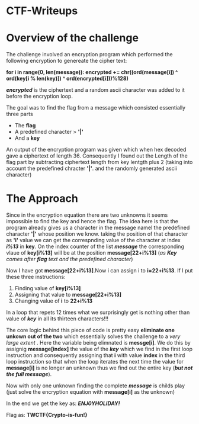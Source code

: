# CTF-Writeups

# Overview of the challenge

The challenge involved an encryption program which performed the following encryption to genereate the cipher text:

**for i in range(0, len(message)):
  encrypted += chr((ord(message[i]) ^ ord(key[i % len(key)]) ^ ord(encrypted[i]))%128)**

***encrypted*** is the ciphertext and a random ascii character was added to it before the encryption loop.

The goal was to find the flag from a message which consisted essentially three parts
- The **flag** 
- A predefined character > **'|'**
- And a **key**

An output of the encryption program was given which when hex decoded gave a ciphertext of length 36.
Consequently I found out the Length of the flag part by subtracting ciphertext length from key lentgth plus 2 (taking into account the predefined chracter 
**'|'**.
and the randomly generated ascii character) 

# The Approach

Since in the encryption equation there are two unknowns it seems impossible to find the key and hence the flag.
The idea here is that the program already gives us a character in the message namel the predefined character 
 **'|'**
whose position we know.
taking the position of that character as **'i'** value we can get the correspnding value of the character at index ***i%13*** in **key**. 
On the index counter of the list ***message*** the corresponding vlaue of **key[i%13]** will be at the position **message[22+i%13]** (*as **Key** comes after **flag** text and the predefined character*)

Now I have got **message[22+i%13]**.Now i can assign i to **i=22+i%13**. 
If I put these three instructions:
1. Finding value of **key[i%13]**
2. Assigning that value to **message[22+i%13]**
3. Changing value of **i** to **22+i%13**

In a loop that repets 12 times what we surprisingly get is nothing other than value of ***key*** in all its thirteen characters!!!

The core logic behind this piece of code is pretty easy **eliminate one unkown out of the two** which essentially solves the challenge to a *very large extent* .
Here the variable being elimnated is **messge[i]**.
We do this by assignig **message[index]** the value of the ***key*** which we find in the first loop instruction and consequently assigning that 
**i**
with value 
**index**
in the third loop instruction so that when the loop iterates the next time the value for **message[i]** is no longer an unknown thus we find out the entire key (***but not the full message***).

Now with only one unknown finding the complete ***message*** is childs play (just solve the encryption equation with **message[i]** as the unknown)

In the end we get the key as: ***ENJ0YHOLIDAY!***

Flag as: **TWCTF{Crypto-is-fun!}**







